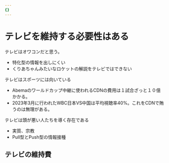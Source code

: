 ```yaml
---
{}
---
```

# テレビを維持する必要性はある

テレビはオワコンだと思う。

- 特化型の情報を出しにくい  
- くりあちゃんみたいなロケットの解説をテレビではできない  

テレビはスポーツには向いている

- Abemaのワールドカップ中継に使われるCDNの費用は１試合ざっと１０億かかる。  
- 2023年3月に行われたWBC日本VS中国は平均視聴率40%。これをCDNで賄うのは無理がある。  

テレビは頭が悪い人たちを導く存在である

- 実質、宗教  
- Pull型とPush型の情報接種  

## テレビの維持費